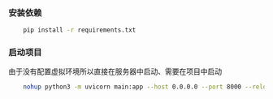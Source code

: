 ### 安装依赖
```bash
    pip install -r requirements.txt
```

### 启动项目
由于没有配置虚拟环境所以直接在服务器中启动、需要在项目中启动
```bash
    nohup python3 -m uvicorn main:app --host 0.0.0.0 --port 8000 --reload > uvicorn.log 2>&1 &
```